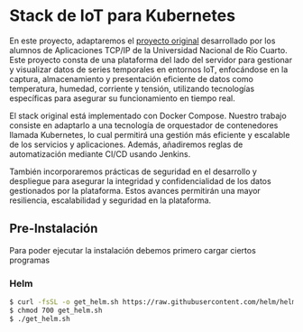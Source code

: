 # Stack de IoT para Kubernetes

En este proyecto, adaptaremos el [proyecto original](https://danunziata.github.io/Aplicaciones_TCP_IP/03-Proyecto_Final/proyecto_final/) desarrollado por los alumnos de Aplicaciones TCP/IP de la Universidad Nacional de Río Cuarto. Este proyecto consta de una plataforma del lado del servidor para gestionar y visualizar datos de series temporales en entornos IoT, enfocándose en la captura, almacenamiento y presentación eficiente de datos como temperatura, humedad, corriente y tensión, utilizando tecnologías específicas para asegurar su funcionamiento en tiempo real.

El stack original está implementado con Docker Compose. Nuestro trabajo consiste en adaptarlo a una tecnología de orquestador de contenedores llamada Kubernetes, lo cual permitirá una gestión más eficiente y escalable de los servicios y aplicaciones. Además, añadiremos reglas de automatización mediante CI/CD usando Jenkins.

También incorporaremos prácticas de seguridad en el desarrollo y despliegue para asegurar la integridad y confidencialidad de los datos gestionados por la plataforma. Estos avances permitirán una mayor resiliencia, escalabilidad y seguridad en la plataforma.

## Pre-Instalación

Para poder ejecutar la instalación debemos primero cargar ciertos programas

### Helm

```sh
$ curl -fsSL -o get_helm.sh https://raw.githubusercontent.com/helm/helm/main/scripts/get-helm-3
$ chmod 700 get_helm.sh
$ ./get_helm.sh
```

